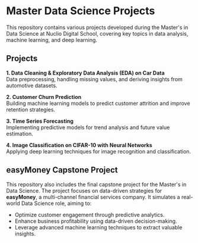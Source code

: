 # **Master Data Science Projects**  

This repository contains various projects developed during the Master's in Data Science at Nuclio Digital School, covering key topics in data analysis, machine learning, and deep learning.  

## **Projects**  

**1. Data Cleaning & Exploratory Data Analysis (EDA) on Car Data**  
Data preprocessing, handling missing values, and deriving insights from automotive datasets.  

**2. Customer Churn Prediction**  
Building machine learning models to predict customer attrition and improve retention strategies.  

**3. Time Series Forecasting**  
Implementing predictive models for trend analysis and future value estimation.  

**4. Image Classification on CIFAR-10 with Neural Networks**  
Applying deep learning techniques for image recognition and classification.  

## **easyMoney Capstone Project**  

This repository also includes the final capstone project for the Master's in Data Science. The project focuses on data-driven strategies for **easyMoney**, a multi-channel financial services company. It simulates a real-world Data Science role, aiming to:  

- Optimize customer engagement through predictive analytics.  
- Enhance business profitability using data-driven decision-making.  
- Leverage advanced machine learning techniques to extract valuable insights.  
